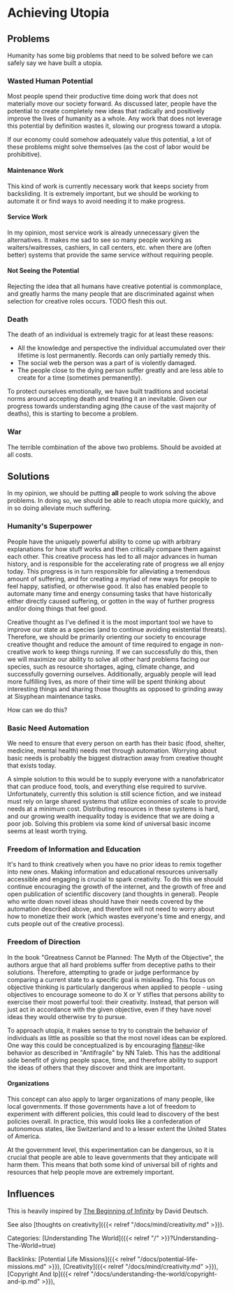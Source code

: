 # Achieving Utopia

## Problems

Humanity has some big problems that need to be solved before we can safely say
we have built a utopia.

### Wasted Human Potential

Most people spend their productive time doing work that does not materially
move our society forward.  As discussed later, people have the potential to
create completely new ideas that radically and positively improve the lives of
humanity as a whole. Any work that does not leverage this potential by
definition wastes it, slowing our progress toward a utopia.

If our economy could somehow adequately value this potential, a lot of these
problems might solve themselves (as the cost of labor would be prohibitive).

#### Maintenance Work

This kind of work is currently necessary work that keeps society from
backsliding.  It is extremely important, but we should be working to automate
it or find ways to avoid needing it to make progress.

#### Service Work

In my opinion, most service work is already unnecessary given the alternatives.
It makes me sad to see so many people working as waiters/waitresses, cashiers,
in call centers, etc. when there are (often better) systems that provide the
same service without requiring people.

#### Not Seeing the Potential

Rejecting the idea that all humans have creative potential is commonplace, and
greatly harms the many people that are discriminated against when selection for
creative roles occurs. TODO flesh this out.

### Death

The death of an individual is extremely tragic for at least these reasons:

 - All the knowledge and perspective the individual accumulated over their
   lifetime is lost permanently. Records can only partially remedy this.
 - The social web the person was a part of is violently damaged.
 - The people close to the dying person suffer greatly and are less able to
   create for a time (sometimes permanently).

To protect ourselves emotionally, we have built traditions and societal norms
around accepting death and treating it an inevitable.  Given our progress
towards understanding aging (the cause of the vast majority of deaths), this is
starting to become a problem.

### War

The terrible combination of the above two problems. Should be avoided at all
costs.


## Solutions

In my opinion, we should be putting **all** people to work solving the above
problems. In doing so, we should be able to reach utopia more quickly, and in
so doing alleviate much suffering.

### Humanity's Superpower

People have the uniquely powerful ability to come up with arbitrary
explanations for how stuff works and then critically compare them against each
other. This creative process has led to all major advances in human history,
and is responsible for the accelerating rate of progress we all enjoy today.
This progress is in turn responsible for alleviating a tremendous amount of
suffering, and for creating a myriad of new ways for people to feel happy,
satisfied, or otherwise good.  It also has enabled people to automate many time
and energy consuming tasks that have historically either directly caused
suffering, or gotten in the way of further progress and/or doing things that
feel good.

Creative thought as I've defined it is the most important tool we have to
improve our state as a species (and to continue avoiding existential threats).
Therefore, we should be primarily orienting our society to encourage creative
thought and reduce the amount of time required to engage in non-creative work
to keep things running. If we can successfully do this, then we will maximize
our ability to solve all other hard problems facing our species, such as
resource shortages, aging, climate change, and successfully governing
ourselves. Additionally, arguably people will lead more fulfilling lives, as
more of their time will be spent thinking about interesting things and sharing
those thoughts as opposed to grinding away at Sisyphean maintenance tasks.

How can we do this?

### Basic Need Automation

We need to ensure that every person on earth has their basic (food, shelter,
medicine, mental health) needs met through automation. Worrying about basic
needs is probably the biggest distraction away from creative thought that
exists today.

A simple solution to this would be to supply everyone with a nanofabricator
that can produce food, tools, and everything else required to survive.
Unfortunately, currently this solution is still science fiction, and we instead
must rely on large shared systems that utilize economies of scale to provide
needs at a minimum cost. Distributing resources in these systems is hard, and
our growing wealth inequality today is evidence that we are doing a poor job.
Solving this problem via some kind of universal basic income seems at least
worth trying.

### Freedom of Information and Education

It's hard to think creatively when you have no prior ideas to remix together
into new ones. Making information and educational resources universally
accessible and engaging is crucial to spark creativity. To do this we should
continue encouraging the growth of the internet, and the growth of free and
open publication of scientific discovery (and thoughts in general). People who
write down novel ideas should have their needs covered by the automation
described above, and therefore will not need to worry about how to monetize
their work (which wastes everyone's time and energy, and cuts people out of the
creative process).


### Freedom of Direction

In the book "Greatness Cannot be Planned: The Myth of the Objective", the
authors argue that all hard problems suffer from deceptive paths to their
solutions. Therefore, attempting to grade or judge performance by comparing a
current state to a specific goal is misleading. This focus on objective
thinking is particularly dangerous when applied to people - using objectives to
encourage someone to do X or Y stifles that persons ability to exercise their
most powerful tool: their creativity. Instead, that person will just act in
accordance with the given objective, even if they have novel ideas they would
otherwise try to pursue.

To approach utopia, it makes sense to try to constrain the behavior of
individuals as little as possible so that the most novel ideas can be explored.
One way this could be conceptualized is by encouraging
[flaneur](https://en.wikipedia.org/wiki/Fl%C3%A2neur)-like behavior as
described in "Antifragile" by NN Taleb. This has the additional side benefit of
giving people space, time, and therefore ability to support the ideas of others
that they discover and think are important.

#### Organizations

This concept can also apply to larger organizations of many people, like local
governments.  If those governments have a lot of freedom to experiment with
different policies, this could lead to discovery of the best policies overall.
In practice, this would looks like a confederation of autonomous states, like
Switzerland and to a lesser extent the United States of America.

At the government level, this experimentation can be dangerous, so it is
crucial that people are able to leave governments that they anticipate will
harm them. This means that both some kind of universal bill of rights and
resources that help people move are extremely important.


## Influences

This is heavily inspired by
[The Beginning of
Infinity](https://en.wikipedia.org/wiki/The_Beginning_of_Infinity) by David
Deutsch.

See also [thoughts on creativity]({{< relref "/docs/mind/creativity.md" >}}).










Categories: [Understanding The World]({{< relref "/" >}}?Understanding-The-World=true)

Backlinks: [Potential Life Missions]({{< relref "/docs/potential-life-missions.md" >}}), 
[Creativity]({{< relref "/docs/mind/creativity.md" >}}), 
[Copyright And Ip]({{< relref "/docs/understanding-the-world/copyright-and-ip.md" >}}), 
